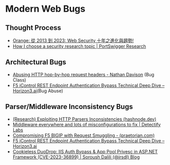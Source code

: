 # Modern Web Bugs
## Thought Process
- [Orange: 從 2013 到 2023: Web Security 十年之進化與趨勢!](https://blog.orange.tw/2023/08/2023-webconf-the-evolution-of-web-security.html)
- [How I choose a security research topic | PortSwigger Research](https://portswigger.net/research/how-i-choose-a-security-research-topic)
## Architectural Bugs
- [Abusing HTTP hop-by-hop request headers - Nathan Davison](https://nathandavison.com/blog/abusing-http-hop-by-hop-request-headers) (Bug Class)
- [F5 iControl REST Endpoint Authentication Bypass Technical Deep Dive – Horizon3.ai](https://www.horizon3.ai/f5-icontrol-rest-endpoint-authentication-bypass-technical-deep-dive/)(Bug Abuse)
## Parser/Middleware Inconsistency Bugs
- [(Research) Exploiting HTTP Parsers Inconsistencies (hashnode.dev)](https://rafa.hashnode.dev/exploiting-http-parsers-inconsistencies)
- [Middleware everywhere and lots of misconfigurations to fix | Detectify Labs](https://labs.detectify.com/2021/02/18/middleware-middleware-everywhere-and-lots-of-misconfigurations-to-fix/)
- [Compromising F5 BIGIP with Request Smuggling - (praetorian.com)](https://www.praetorian.com/blog/refresh-compromising-f5-big-ip-with-request-smuggling-cve-2023-46747/?utm_campaign=Labs%20%7C%20Vulnerability%20Research%20%7C%20Thought%20Leadership&utm_content=269582185&utm_medium=social&utm_source=twitter&hss_channel=tw)
- [F5 iControl REST Endpoint Authentication Bypass Technical Deep Dive – Horizon3.ai](https://www.horizon3.ai/f5-icontrol-rest-endpoint-authentication-bypass-technical-deep-dive/)
- [Cookieless DuoDrop: IIS Auth Bypass & App Pool Privesc in ASP.NET Framework (CVE-2023-36899) | Soroush Dalili (@irsdl) Blog](https://soroush.me/blog/2023/08/cookieless-duodrop-iis-auth-bypass-app-pool-privesc-in-asp-net-framework-cve-2023-36899/)
